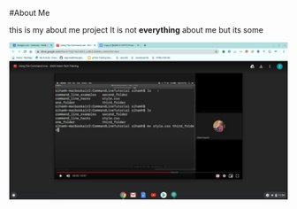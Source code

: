 #About Me

 this is my about me project  It is not **everything** about me but its some 

![Picture of a thing](Scr.png)
